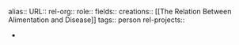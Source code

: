 alias::
URL::
rel-org::
role::
fields::
creations:: [[The Relation Between Alimentation and Disease]]
tags:: person
rel-projects::


-
